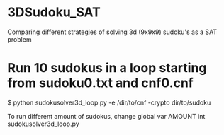 # 3DSudoku_SAT
Comparing different strategies of solving 3d (9x9x9) sudoku's as a SAT problem

# Run 10 sudokus in a loop starting from sudoku0.txt and cnf0.cnf
$ python sudokusolver3d_loop.py -e /dir/to/cnf -crypto dir/to/sudoku

To run different amount of sudokus, change global var AMOUNT int sudokusolver3d_loop.py
